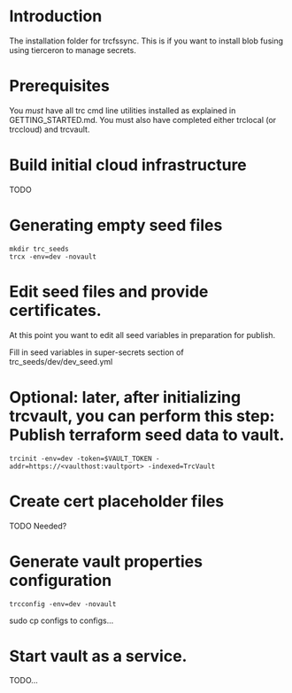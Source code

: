 # Introduction 
The installation folder for trcfssync.  This is if you want to install blob fusing using tierceron to manage secrets.

# Prerequisites
You *must* have all trc cmd line utilities installed as explained in GETTING_STARTED.md.  You must also have completed
either trclocal (or trccloud) and trcvault.

# Build initial cloud infrastructure
TODO

# Generating empty seed files
```
mkdir trc_seeds
trcx -env=dev -novault
```

# Edit seed files and provide certificates.
At this point you want to edit all seed variables in preparation for publish.

Fill in seed variables in super-secrets section of trc_seeds/dev/dev_seed.yml

# Optional: later, after initializing trcvault, you can perform this step: Publish terraform seed data to vault.
```
trcinit -env=dev -token=$VAULT_TOKEN -addr=https://<vaulthost:vaultport> -indexed=TrcVault
```

# Create cert placeholder files
TODO Needed?

# Generate vault properties configuration
```
trcconfig -env=dev -novault
```
sudo cp configs to configs...

# Start vault as a service.
TODO...

